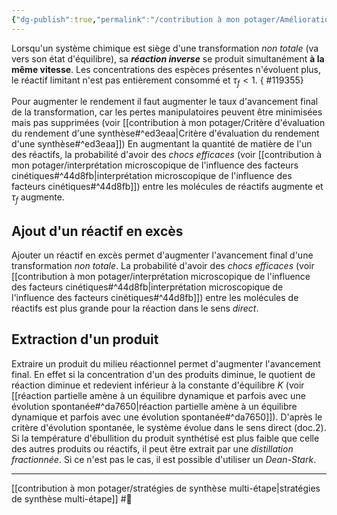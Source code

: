 ```yaml
---
{"dg-publish":true,"permalink":"/contribution à mon potager/Amélioration du taux d'avancement final d'une synthèse/"}
---
```


Lorsqu'un système chimique est siège d'une transformation *non totale* (va vers son état d'équilibre), sa ***réaction inverse*** se produit simultanément **à la même vitesse**. Les concentrations des espèces présentes n'évoluent plus, le réactif limitant n'est pas entièrement consommé et $\tau_{f}<1$.
{ #119355}


Pour augmenter le rendement il faut augmenter le taux d'avancement final de la transformation, car les pertes manipulatoires peuvent être minimisées mais pas supprimées (voir [[contribution à mon potager/Critère d'évaluation du rendement d'une synthèse#^ed3eaa\|Critère d'évaluation du rendement d'une synthèse#^ed3eaa]])
En augmentant la quantité de matière de l'un des réactifs, la probabilité d'avoir des *chocs efficaces* (voir [[contribution à mon potager/interprétation microscopique de l'influence des facteurs cinétiques#^44d8fb\|interprétation microscopique de l'influence des facteurs cinétiques#^44d8fb]]) entre les molécules de réactifs augmente et $\tau_{f}$ augmente.
## Ajout d'un réactif en excès
Ajouter un réactif en excès permet d'augmenter l'avancement final d'une transformation *non totale*. La probabilité d'avoir des *chocs efficaces* (voir [[contribution à mon potager/interprétation microscopique de l'influence des facteurs cinétiques#^44d8fb\|interprétation microscopique de l'influence des facteurs cinétiques#^44d8fb]]) entre les molécules de réactifs est plus grande pour la réaction dans le sens *direct*.
## Extraction d'un produit
Extraire un produit du milieu réactionnel permet d'augmenter l'avancement final.
En effet si la concentration d'un des produits diminue, le quotient de réaction diminue et redevient inférieur à la constante d'équilibre $K$ (voir [[réaction partielle amène à un équilibre dynamique et parfois avec une évolution spontanée#^da7650\|réaction partielle amène à un équilibre dynamique et parfois avec une évolution spontanée#^da7650]]).
D'après le critère d'évolution spontanée, le système évolue dans le sens direct (doc.2).
Si la température d'ébullition du produit synthétisé est plus faible que celle des autres produits ou réactifs, il peut être extrait par une *distillation fractionnée*. Si ce n'est pas le cas, il est possible d'utiliser un *Dean-Stark*.

---
[[contribution à mon potager/stratégies de synthèse multi-étape\|stratégies de synthèse multi-étape]] #🌲 